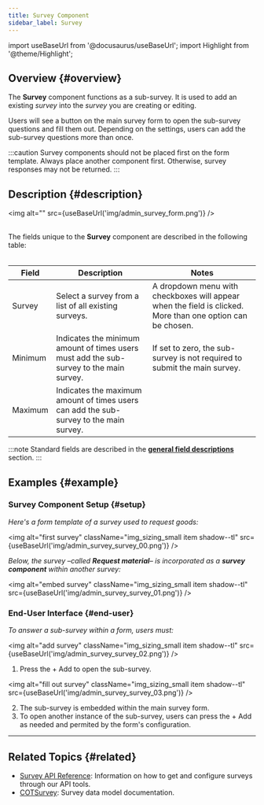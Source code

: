 ```yaml
---
title: Survey Component
sidebar_label: Survey
---
```

import useBaseUrl from '@docusaurus/useBaseUrl';
import Highlight from '@theme/Highlight';

## Overview {#overview}

The **Survey** component functions as a sub-survey. It is used to add an existing _survey_ into the _survey_ you are creating or editing.

Users will see a button on the main survey form to open the sub-survey questions and fill them out. Depending on the settings, users can add the sub-survey questions more than once.

:::caution
Survey components should not be placed first on the form template. Always place another component first. Otherwise, survey responses may not be returned.
:::


## Description {#description}

<img alt="" src={useBaseUrl('img/admin_survey_form.png')} />
<br/><br/>

The fields unique to the **Survey** component are described in the following table:<br/><br/>

| Field | Description | Notes |
| ---- | ----------- | ----- |
| Survey | Select a survey from a list of all existing surveys. | A dropdown menu with checkboxes will appear when the field is clicked. More than one option can be chosen. |
| Minimum | Indicates the minimum amount of times users must add the sub-survey to the main survey. | If set to zero, the sub-survey is not required to submit the main survey.
| Maximum | Indicates the maximum amount of times users can add the sub-survey to the main survey. |

:::note
Standard fields are described in the [**general field descriptions**](/docs/documentation/admin/survey/survey_overview/#field-descriptions) section.
:::

## Examples {#example}

### Survey Component Setup {#setup}

_Here's a form template of a survey used to request goods:_

<img alt="first survey" className="img_sizing_small item shadow--tl" src={useBaseUrl('img/admin_survey_survey_00.png')} />
<br/>

_Below, the survey –called **Request material**– is incorporated as a **survey component** within another survey:_

<img alt="embed survey" className="img_sizing_small item shadow--tl" src={useBaseUrl('img/admin_survey_survey_01.png')} />
<br/>

### End-User Interface {#end-user}
_To answer a sub-survey within a form, users must:_

<img alt="add survey" className="img_sizing_small item shadow--tl" src={useBaseUrl('img/admin_survey_survey_02.png')} />
<br/>

<div className="margin-left--lg">

1. Press the <span className="badge badge--warning">+ Add</span> to open the sub-survey.

</div>

<img alt="fill out survey" className="img_sizing_small item shadow--tl" src={useBaseUrl('img/admin_survey_survey_03.png')} />
<br/>

<div className="margin-left--lg">

2. The sub-survey is embedded within the main survey form.
3. To open another instance of the sub-survey, users can press the <span className="badge badge--warning">+ Add</span> as needed and permited by the form's configuration.

</div>

---
## Related Topics {#related}
- [Survey API Reference](/docs/documentation/api/surveys/): Information on how to get and configure surveys through our API tools.
- [COTSurvey](/docs/documentation/models/surveys/model_surveys): Survey data model documentation.